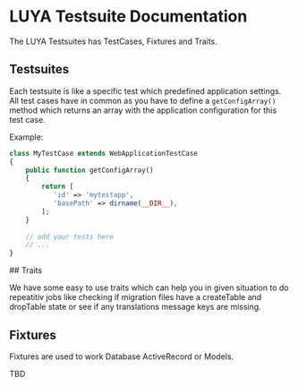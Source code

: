 # LUYA Testsuite Documentation

The LUYA Testsuites has TestCases, Fixtures and Traits.

## Testsuites

Each testsuite is like a specific test which predefined application settings. All test cases have in common as you have to define a `getConfigArray()` method which returns an array with the application configuration for this test case.

Example:

```php
class MyTestCase extends WebApplicationTestCase
{
    public function getConfigArray()
    {
        return [
           'id' => 'mytestapp',
           'basePath' => dirname(__DIR__),
        ];
    }
    
    // add your tests here
    // ...
}
```

## Traits

We have some easy to use traits which can help you in given situation to do repeatitiv jobs like checking if migration files have a createTable and dropTable state or see if any translations message keys are missing.

## Fixtures

Fixtures are used to work Database ActiveRecord or Models.

TBD